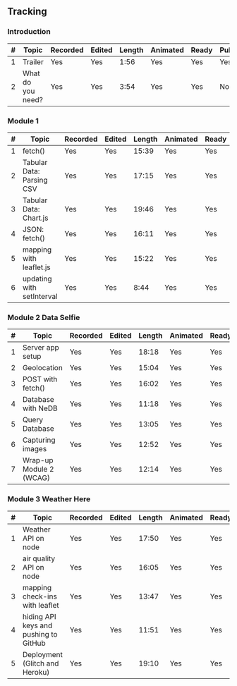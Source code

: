 ## Tracking

### Introduction

|#| Topic         | Recorded      | Edited        | Length        | Animated      |Ready     | Published     | 
|-| ------------- | ------------- | ------------- | ------------- | ------------- | ------------- |  ------------- |
|1| Trailer  | Yes  | Yes  |1:56 | Yes  | Yes  |Yes  |
|2| What do you need?  | Yes  | Yes |3:54 | Yes  | Yes  |No  |

### Module 1

|#| Topic         | Recorded      | Edited        | Length        | Animated     |Ready     | Published     | 
|-| ------------- | ------------- | ------------- | ------------- | ------------- | ------------- |  ------------- |
|1| fetch()  | Yes  | Yes  | 15:39 | Yes | Yes  |Yes  |
|2| Tabular Data: Parsing CSV  | Yes  | Yes  | 17:15 | Yes | Yes  |Yes  |
|3| Tabular Data: Chart.js | Yes  | Yes  | 19:46 | Yes | Yes  |Yes  |
|4| JSON: fetch() | Yes  | Yes  | 16:11 |Yes  |Yes  |Yes  |
|5| mapping with leaflet.js | Yes  | Yes  | 15:22 |Yes  |Yes  |Yes  |
|6| updating with setInterval | Yes  | Yes  | 8:44 | Yes  |Yes  |Yes  |

### Module 2 Data Selfie

|#| Topic         | Recorded      | Edited        | Length        | Animated      |Ready     | Published     | 
|-| ------------- | ------------- | ------------- | ------------- | ------------- | ------------- |  ------------- |
|1| Server app setup  | Yes  | Yes  | 18:18  | Yes  |Yes  |Yes  |
|2| Geolocation  | Yes  | Yes  | 15:04  | Yes  | Yes  |Yes  |
|3| POST with fetch() | Yes  | Yes  | 16:02  | Yes  |Yes  |Yes  |
|4| Database with NeDB | Yes  | Yes  | 11:18  | Yes  |Yes  |Yes  |
|5| Query Database | Yes  | Yes  | 13:05  | Yes  |Yes  |Yes  |
|6| Capturing images | Yes  | Yes  |  12:52 | Yes  |Yes  |Yes  |
|7| Wrap-up Module 2 (WCAG) | Yes  | Yes  | 12:14  | Yes  |Yes  |Yes  |

### Module 3 Weather Here

|#| Topic         | Recorded      | Edited        | Length        | Animated      |Ready     | Published     | 
|-| ------------- | ------------- | ------------- | ------------- | ------------- | ------------- |  ------------- |
|1| Weather API on node  | Yes  | Yes  | 17:50  |Yes  |Yes  |Yes  |
|2| air quality API on node  | Yes  | Yes  |  16:05 | Yes  | Yes  |Yes  |
|3| mapping check-ins with leaflet | Yes  | Yes  | 13:47 | Yes  |Yes  |Yes  |
|4| hiding API keys and pushing to GitHub | Yes  | Yes  | 11:51  |Yes  |Yes  |Yes  |
|5| Deployment (Glitch and Heroku) | Yes  | Yes  | 19:10  |Yes  |Yes  |Yes  |

